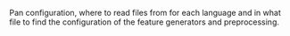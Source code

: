 Pan configuration, where to read files from for each language and in what file to find the configuration of the feature generators and preprocessing.

